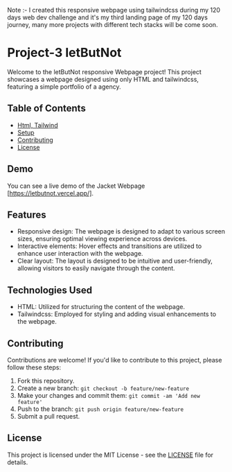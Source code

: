 Note :- I created this responsive webpage using tailwindcss during my 120 days web dev challenge and it's my third landing page of my 120 days journey, many more projects with different tech stacks will be come soon.  

# Project-3 letButNot

Welcome to the letButNot responsive Webpage project! This project showcases a webpage designed using only HTML and tailwindcss, featuring a simple portfolio of a agency.

## Table of Contents
- [Html, Tailwind](#technologies-used)
- [Setup](#setup)
- [Contributing](#contributing)
- [License](#license)

## Demo
You can see a live demo of the Jacket Webpage [https://letbutnot.vercel.app/].

## Features
- Responsive design: The webpage is designed to adapt to various screen sizes, ensuring optimal viewing experience across devices.
- Interactive elements: Hover effects and transitions are utilized to enhance user interaction with the webpage.
- Clear layout: The layout is designed to be intuitive and user-friendly, allowing visitors to easily navigate through the content.

## Technologies Used
- HTML: Utilized for structuring the content of the webpage.
- Tailwindcss: Employed for styling and adding visual enhancements to the webpage.

## Contributing
Contributions are welcome! If you'd like to contribute to this project, please follow these steps:
1. Fork this repository.
2. Create a new branch: `git checkout -b feature/new-feature`
3. Make your changes and commit them: `git commit -am 'Add new feature'`
4. Push to the branch: `git push origin feature/new-feature`
5. Submit a pull request.

## License
This project is licensed under the MIT License - see the [LICENSE](LICENSE) file for details.
